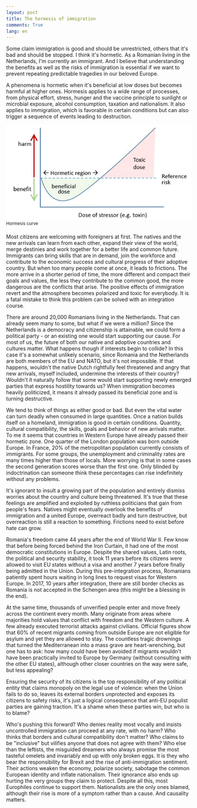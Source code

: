 ```yaml
---
layout: post
title: The hormesis of immigration
comments: True
lang: en
---
```


Some claim immigration is good and should be unrestricted, others that it's bad and should be stopped. I think it's hormetic. As a Romanian living in the Netherlands, I'm currently an immigrant. And I believe that understanding the benefits as well as the risks of immigration is essential if we want to prevent repeating predictable tragedies in our beloved Europe.

<!--more-->

A phenomena is hormetic when it's beneficial at low doses but becomes harmful at higher ones. Hormesis applies to a wide range of processes, from physical effort, stress, hunger and the vaccine principle to sunlight or microbial exposure, alcohol consumption, taxation and nationalism. It also applies to immigration, which is favorable in certain conditions but can also trigger a sequence of events leading to destruction.

![Hormesis curve](/assets/hormesis-curve.jpg "Hormesis curve")
<sup>Hormesis curve</sup>

Most citizens are welcoming with foreigners at first. The natives and the new arrivals can learn from each other, expand their view of the world, merge destinies and work together for a better life and common future. Immigrants can bring skills that are in demand, join the workforce and contribute to the economic success and cultural progress of their adoptive country. But when too many people come at once, it leads to frictions. The more arrive in a shorter period of time, the more different and compact their goals and values, the less they contribute to the common good, the more dangerous are the conflicts that arise. The positive effects of immigration revert and the atmosphere becomes polarized and toxic for everybody. It is a fatal mistake to think this problem can be solved with an integration course.

There are around 20,000 Romanians living in the Netherlands. That can already seem many to some, but what if we were a million? Since the Netherlands is a democracy and citizenship is attainable, we could form a political party - or an existing one would start supporting our cause. For most of us, the future of both our native and adoptive countries and cultures matter. What happens though if interests begin to collide? In this case it's a somewhat unlikely scenario, since Romania and the Netherlands are both members of the EU and NATO, but it's not impossible. If that happens, wouldn't the native Dutch rightfully feel threatened and angry that new arrivals, myself included, undermine the interests of their country? Wouldn't it naturally follow that some would start supporting newly emerged parties that express hostility towards us? When immigration becomes heavily politicized, it means it already passed its beneficial zone and is turning destructive.

We tend to think of things as either good or bad. But even the vital water can turn deadly when consumed in large quantities. Once a nation builds itself on a homeland, immigration is good in certain conditions. Quantity, cultural compatibility, the skills, goals and behavior of new arrivals matter. To me it seems that countries in Western Europe have already passed their hormetic zone. One quarter of the London population was born outside Europe. In France, 20% of the metropolitan population currently consists of immigrants. For some groups, the unemployment and criminality rates are many times higher than those of locals. More worrying is that in some cases the second generation scores worse than the first one. Only blinded by indoctrination can someone think these percentages can rise indefinitely without any problems.

It's ignorant to insult a growing part of the population and entirely dismiss worries about the country and culture being threatened. It's true that these feelings are amplified and exploited by ruthless politicians that gain from people's fears. Natives might eventually overlook the benefits of immigration and a united Europe, overreact badly and turn destructive, but overreaction is still a reaction to something. Frictions need to exist before hate can grow.

Romania's freedom came 44 years after the end of World War II. Few know that before being forced behind the Iron Curtain, it had one of the most democratic constitutions in Europe. Despite the shared values, Latin roots, the political and security stability, it took 11 years before its citizens were allowed to visit EU states without a visa and another 7 years before finally being admitted in the Union. During this pre-integration process, Romanians patiently spent hours waiting in long lines to request visas for Western Europe. In 2017, 10 years after integration, there are still border checks as Romania is not accepted in the Schengen area (this might be a blessing in the end).

At the same time, thousands of unverified people enter and move freely across the continent every month. Many originate from areas where majorities hold values that conflict with freedom and the Western culture. A few already executed terrorist attacks against civilians. Official figures show that 60% of recent migrants coming from outside Europe are not eligible for asylum and yet they are allowed to stay. The countless tragic drownings that turned the Mediterranean into a mass grave are heart-wrenching, but one has to ask: how many could have been avoided if migrants wouldn't have been practically invited to Europe by Germany (without consulting with the other EU states), although other closer countries on the way were safe, but less appealing?

Ensuring the security of its citizens is the top responsibility of any political entity that claims monopoly on the legal use of violence: when the Union fails to do so, leaves its external borders unprotected and exposes its citizens to safety risks, it's just a logical consequence that anti-EU populist parties are gaining traction. It's a shame when these parties win, but who is to blame?

Who's pushing this forward? Who denies reality most vocally and insists uncontrolled immigration can proceed at any rate, with no harm? Who thinks that borders and cultural compatibility don't matter? Who claims to be "inclusive" but vilifies anyone that does not agree with them? Who else than the leftists, the misguided dreamers who always promise the most tasteful omelets and invariably end up with only broken eggs. It is they who bear the responsibility for Brexit and the rise of anti-immigration sentiment. Their actions weaken the economy, polarize society, sabotage the common European identity and inflate nationalism. Their ignorance also ends up hurting the very groups they claim to protect. Despite all this, most Europhiles continue to support them. Nationalists are the only ones blamed, although their rise is more of a symptom rather than a cause. And causality matters.
